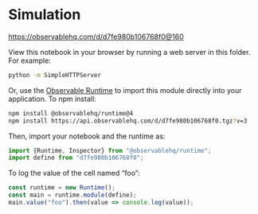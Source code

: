 # Simulation

https://observablehq.com/d/d7fe980b106768f0@160

View this notebook in your browser by running a web server in this folder. For
example:

~~~sh
python -m SimpleHTTPServer
~~~

Or, use the [Observable Runtime](https://github.com/observablehq/runtime) to
import this module directly into your application. To npm install:

~~~sh
npm install @observablehq/runtime@4
npm install https://api.observablehq.com/d/d7fe980b106768f0.tgz?v=3
~~~

Then, import your notebook and the runtime as:

~~~js
import {Runtime, Inspector} from "@observablehq/runtime";
import define from "d7fe980b106768f0";
~~~

To log the value of the cell named “foo”:

~~~js
const runtime = new Runtime();
const main = runtime.module(define);
main.value("foo").then(value => console.log(value));
~~~
